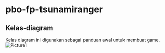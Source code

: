 # pbo-fp-tsunamiranger

## Kelas-diagram
Kelas diagram ini digunakan sebagai panduan awal untuk membuat game.
![Picture1](https://user-images.githubusercontent.com/89353307/143297555-51d444af-5aa1-4a1b-acaa-ddb27f64e2f9.png)
